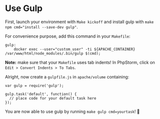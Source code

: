 # Use Gulp

First, launch your environment with `Make kickoff` and install gulp with `make npm cmd="install --save-dev gulp"`.

For convenience purpose, add this command in your `Makefile`:

```
gulp:
	docker exec --user="custom_user" -ti ${APACHE_CONTAINER} /var/www/html/node_modules/.bin/gulp $(cmd);
```

**Note:** make sure that your `Makefile` uses tab indents! In PhpStorm, click on `Edit > Convert Indents > To Tabs`.

Alright, now create a `gulpfile.js` in `apache/volume` containing:

```
var gulp = require('gulp');

gulp.task('default', function() {
  // place code for your default task here
});
```

You are now able to use gulp by running `make gulp cmd=yourtask`! :metal: